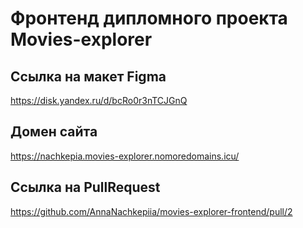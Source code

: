 # Фронтенд дипломного проекта Movies-explorer


## Ссылка на макет Figma 
https://disk.yandex.ru/d/bcRo0r3nTCJGnQ

## Домен сайта
https://nachkepia.movies-explorer.nomoredomains.icu/

## Ссылка на PullRequest
https://github.com/AnnaNachkepiia/movies-explorer-frontend/pull/2